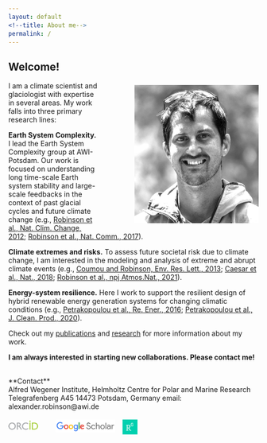 ```yaml
---
layout: default
<!--title: About me-->
permalink: /
---
```


<h2>Welcome!</h2>

<img src="files/figs/alex_profile_bw_cropped.jpg" alt="Alexander Robinson" width="250px" style="float: right;margin-left: 70px;margin-top: 7px;margin-bottom: 5px">

I am a climate scientist and glaciologist with expertise in several areas. My work falls into three primary research lines:

**Earth System Complexity.**
I lead the Earth System Complexity group at AWI-Potsdam. Our work is focused on understanding long time-scale Earth system stability and large-scale feedbacks in the context of past glacial cycles and future climate change (e.g., 
<a href="https://www.nature.com/articles/nclimate1449" target="_blank">Robinson et al., Nat. Clim. Change, 2012</a>; 
<a href="https://www.nature.com/articles/ncomms16008" target="_blank">Robinson et al., Nat. Comm., 2017</a>).

**Climate extremes and risks.**
To assess future societal risk due to climate change, I am interested in the modeling and analysis of extreme and abrupt climate events (e.g., 
<a href="https://iopscience.iop.org/article/10.1088/1748-9326/8/3/034018" target="_blank">Coumou and Robinson, Env. Res. Lett., 2013</a>; 
<a href="https://www.nature.com/articles/s41586-018-0006-5" target="_blank">Caesar et al., Nat., 2018</a>; 
<a href="https://www.nature.com/articles/s41586-018-0006-5" target="_blank">Robinson et al., npj Atmos.Nat., 2021</a>).

**Energy-system resilience.**
Here I work to support the resilient design of hybrid renewable energy generation systems for changing climatic conditions (e.g., 
<a href="https://www.sciencedirect.com/science/article/abs/pii/S0960148116304414?via%3Dihub" target="_blank">Petrakopoulou et al., Re. Ener., 2016</a>; 
<a href="https://www.sciencedirect.com/science/article/abs/pii/S0959652620328614?via%3Dihub" target="_blank">Petrakopoulou et al., J. Clean. Prod., 2020</a>).

Check out my [publications](publications/) and [research](research/) for more information about my work.

<b>I am always interested in starting new collaborations. Please contact me!</b><br/>


<br>
**Contact**<br>
Alfred Wegener Institute, Helmholtz Centre for Polar and Marine Research
Telegrafenberg A45 
14473 Potsdam, Germany   
email: alexander.robinson@awi.de<br>

[<img src="/files/orcid-logo.png" alt="Alexander Robinson" width="60px" style="float: left;margin-right: 35px;margin-top: 6px;margin-bottom: 0px;">](http://orcid.org/0000-0003-3519-5293)
[<img src="/files/Scholar.png" alt="Alexander Robinson" width="120px" style="float: left;margin-right:15px;margin-top: 4px;margin-bottom: 0px;">](https://scholar.google.es/citations?user=3cU6ewMAAAAJ&amp;hl=en)
[<img src="/files/researchgate-dss.png" alt="Alexander Robinson" width="30px" style="float: left;margin-right: 0px;margin-top: 4px;margin-bottom: 0px;">](https://www.researchgate.net/profile/Alexander-Robinson-8)
